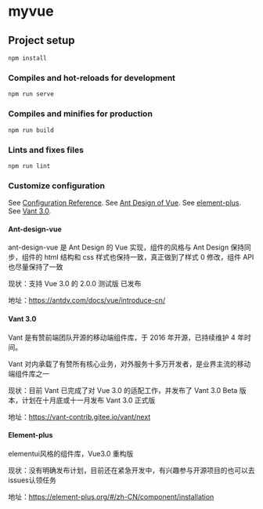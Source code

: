 # myvue

## Project setup
```
npm install
```

### Compiles and hot-reloads for development
```
npm run serve
```

### Compiles and minifies for production
```
npm run build
```

### Lints and fixes files
```
npm run lint
```

### Customize configuration
See [Configuration Reference](https://cli.vuejs.org/config/).
See [Ant Design of Vue](https://2x.antdv.com/docs/vue/introduce-cn/).
See [element-plus](https://element-plus.gitee.io/#/zh-CN/component/installation).
See [Vant 3.0](https://vant-contrib.gitee.io/vant/next).


#### Ant-design-vue
ant-design-vue 是 Ant Design 的 Vue 实现，组件的风格与 Ant Design 保持同步，组件的 html 结构和 css 样式也保持一致，真正做到了样式 0 修改，组件 API 也尽量保持了一致

现状：支持 Vue 3.0 的 2.0.0 测试版 已发布

地址：https://antdv.com/docs/vue/introduce-cn/

#### Vant 3.0
Vant 是有赞前端团队开源的移动端组件库，于 2016 年开源，已持续维护 4 年时间。

Vant 对内承载了有赞所有核心业务，对外服务十多万开发者，是业界主流的移动端组件库之一

现状：目前 Vant 已完成了对 Vue 3.0 的适配工作，并发布了 Vant 3.0 Beta 版本，计划在十月底或十一月发布 Vant 3.0 正式版

地址：https://vant-contrib.gitee.io/vant/next

#### Element-plus
elementui风格的组件库，Vue3.0 重构版

现状：没有明确发布计划，目前还在紧急开发中，有兴趣参与开源项目的也可以去issues认领任务

地址：https://element-plus.org/#/zh-CN/component/installation